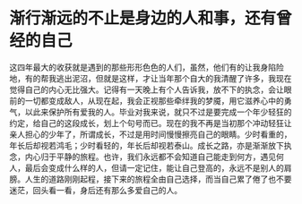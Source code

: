 # 渐行渐远的不止是身边的人和事，还有曾经的自己

这四年最大的收获就是遇到的那些形形色色的人们，虽然，他们有的让我身陷险地，有的帮我逃出泥沼，但就是这样，才让当年那个自大的我清醒了许多，我现在觉得自己的内心无比强大。记得有一天晚上有个人告诉我，放不下的执念，会让眼前的一切都变成敌人，从现在起，我会正视那些牵绊我的梦魇，用它滋养心中的勇气，以此来保护所有爱我的人。毕业对我来说，就只不过是要完成一个年少轻狂的约定，给自己的这段成长，划上个句号而已。现在的我不再是当初那个冲动轻狂让亲人担心的少年了，所谓成长，不过是用时间慢慢擦亮自己的眼睛。少时看重的，年长后却视若鸿毛；少时看轻的，年长后却视若泰山。成长之路，亦是渐渐放下执念，内心归于平静的旅程。也许，我们永远都不会知道自己能走到何方，遇见何人，最后会变成什么样的人，但请一定记住，能让自己登高的，永远不是别人的肩膀。人生的道路刚刚起程，接下来的旅程全由自己选择，而当自己累了倦了也不要迷茫，回头看一看，身后还有那么多爱自己的人。